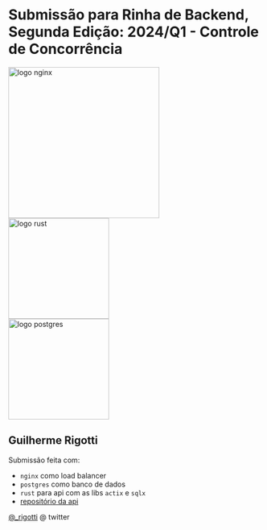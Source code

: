 # Submissão para Rinha de Backend, Segunda Edição: 2024/Q1 - Controle de Concorrência

<img src="https://upload.wikimedia.org/wikipedia/commons/c/c5/Nginx_logo.svg" alt="logo nginx" width="300" height="auto">
<br />
<img src="https://rustacean.net/assets/cuddlyferris.png" alt="logo rust" width="200" height="auto">
<br />
<img src="https://upload.wikimedia.org/wikipedia/commons/2/29/Postgresql_elephant.svg" alt="logo postgres" width="200" height="auto">

## Guilherme Rigotti

Submissão feita com:

- `nginx` como load balancer
- `postgres` como banco de dados
- `rust` para api com as libs `actix` e `sqlx`
- [repositório da api](https://github.com/RigottiG/rinha-de-backend-2024-1q-impl)

[@\_rigotti](https://twitter.com/_rigotti) @ twitter
